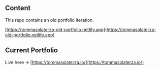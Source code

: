 ## Content

This repo contains an old portfolio iteration.

[https://tommasolaterza-old-portfolio.netlify.app](https://tommasolaterza-old-portfolio.netlify.app)

## Current Portfolio

Live here -> [https://tommasolaterza.io/](https://tommasolaterza.io/)
